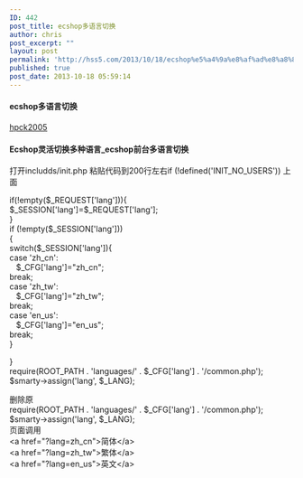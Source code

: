 ```yaml
---
ID: 442
post_title: ecshop多语言切换
author: chris
post_excerpt: ""
layout: post
permalink: 'http://hss5.com/2013/10/18/ecshop%e5%a4%9a%e8%af%ad%e8%a8%80%e5%88%87%e6%8d%a2/'
published: true
post_date: 2013-10-18 05:59:14
---
```

<h4>ecshop多语言切换</h4> <ul></ul> <p><a href="http://hi.baidu.com/zhanghongyong">hpck2005</a> <h4>Ecshop灵活切换多种语言_ecshop前台多语言切换</h4> <p>打开includds/init.php 粘贴代码到200行左右if (!defined('INIT_NO_USERS')) 上面 <p>if(!empty($_REQUEST['lang'])){<br>$_SESSION['lang']=$_REQUEST['lang'];<br>}<br>if (!empty($_SESSION['lang']))<br>{<br>switch($_SESSION['lang']){<br>case 'zh_cn':<br>&nbsp;&nbsp; $_CFG['lang']="zh_cn";<br>break;<br>case 'zh_tw':<br>&nbsp;&nbsp; $_CFG['lang']="zh_tw";<br>break;<br>case 'en_us':<br>&nbsp;&nbsp; $_CFG['lang']="en_us";<br>break;<br>} <p>}<br>require(ROOT_PATH . 'languages/' . $_CFG['lang'] . '/common.php');<br>$smarty-&gt;assign('lang', $_LANG); <p>删除原<br>require(ROOT_PATH . 'languages/' . $_CFG['lang'] . '/common.php');<br>$smarty-&gt;assign('lang', $_LANG);<br>页面调用<br>&lt;a href="?lang=zh_cn"&gt;简体&lt;/a&gt;<br>&lt;a href="?lang=zh_tw"&gt;繁体&lt;/a&gt;<br>&lt;a href="?lang=en_us"&gt;英文&lt;/a&gt;</p>